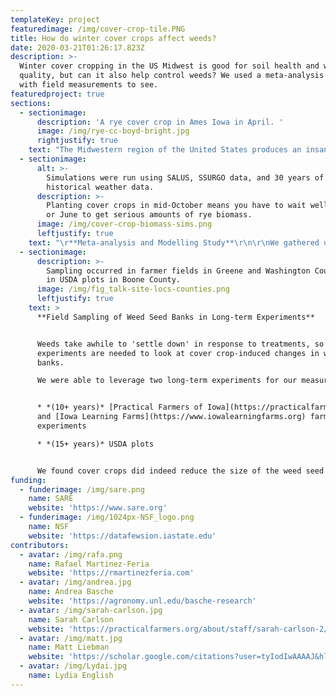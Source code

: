 ```yaml
---
templateKey: project
featuredimage: /img/cover-crop-tile.PNG
title: How do winter cover crops affect weeds?
date: 2020-03-21T01:26:17.823Z
description: >-
  Winter cover cropping in the US Midwest is good for soil health and water
  quality, but can it also help control weeds? We used a meta-analysis coupled
  with field measurements to see. 
featuredproject: true
sections:
  - sectionimage:
      description: 'A rye cover crop in Ames Iowa in April. '
      image: /img/rye-cc-boyd-bright.jpg
      rightjustify: true
    text: "The Midwestern region of the United States produces an insane amount of corn - around a third of the world's production comes from these 12 states. Much of that corn is produced using a rotation of corn and soybean, both of which are planted in the spring (April/May) and harvested in the fall (Oct/Nov), leaving the ground bare over the winter.  Using winter cover crops as part of this rotation protects the soil from erosion and soaks up extra nutrients in the spring before the main crop is planted (thus keeping those nutrients out of our water). However, these benefits are hard to monetize.  Many people wonder if cover crops can reduce weed control costs. \r\n\r\nTo answer that question my colleagues and I used two approaches.\r\n"
  - sectionimage:
      alt: >-
        Simulations were run using SALUS, SSURGO data, and 30 years of
        historical weather data. 
      description: >-
        Planting cover crops in mid-October means you have to wait well into May
        or June to get serious amounts of rye biomass. 
      image: /img/cover-crop-biomass-sims.png
      leftjustify: true
    text: "\r**Meta-analysis and Modelling Study**\r\n\r\nWe gathered up all of the weed studies done in the Midwest that looked at the effect cover cropping in a corn-soybean rotation. We put them into a database (which you can access [here](https://iastate.figshare.com/articles/Effect_of_cover_crops_on_weed_biomass_and_density_in_the_US_Midwest_Corn_Belt_meta-analysis_dataset/11933214)) and summarized them. We found on average, **cover crops reduce the size of weeds in a field, but do not reduce the number of weeds**. Smaller weeds are easier to kill, and they produce less seeds. \r\n\r\nThough cover crops reduced weed size, we found you need a lot of cover crop biomass (5 pop cans tall) to get a meaningful reduction. This made us wonder what the chances are of getting that much biomass in a typical corn/soybean rotation. We ran simulations using 30 years of weather data and averaged the results by county. We found if you plant a cover crop in October, you have to wait until June to get serious amounts of rye biomass for most of the Midwest. Even if you plant your cover crop early (September), chances aren't good. "
  - sectionimage:
      description: >-
        Sampling occurred in farmer fields in Greene and Washington Counties and
        in USDA plots in Boone County.
      image: /img/fig_talk-site-locs-counties.png
      leftjustify: true
    text: >
      **Field Sampling of Weed Seed Banks in Long-term Experiments**


      Weeds take awhile to 'settle down' in response to treatments, so long-term
      experiments are needed to look at cover crop-induced changes in weed seed
      banks.

      We were able to leverage two long-term experiments for our measurements:


      * *(10+ years)* [Practical Farmers of Iowa](https://practicalfarmers.org)
      and [Iowa Learning Farms](https://www.iowalearningfarms.org) farmer fields
      experiments

      * *(15+ years)* USDA plots


      We found cover crops did indeed reduce the size of the weed seed bank. 
funding:
  - funderimage: /img/sare.png
    name: SARE
    website: 'https://www.sare.org'
  - funderimage: /img/1024px-NSF_logo.png
    name: NSF
    website: 'https://datafewsion.iastate.edu'
contributors:
  - avatar: /img/rafa.png
    name: Rafael Martinez-Feria
    website: 'https://rmartinezferia.com'
  - avatar: /img/andrea.jpg
    name: Andrea Basche
    website: 'https://agronomy.unl.edu/basche-research'
  - avatar: /img/sarah-carlson.jpg
    name: Sarah Carlson
    website: 'https://practicalfarmers.org/about/staff/sarah-carlson-2/'
  - avatar: /img/matt.jpg
    name: Matt Liebman
    website: 'https://scholar.google.com/citations?user=tyIodIwAAAAJ&hl=en'
  - avatar: /img/Lydai.jpg
    name: Lydia English
---
```


